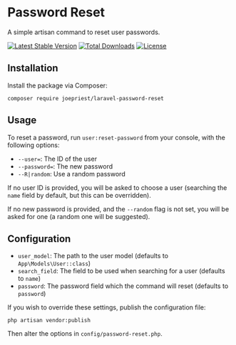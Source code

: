 # Password Reset
A simple artisan command to reset user passwords.

[![Latest Stable Version](https://poser.pugx.org/joepriest/laravel-password-reset/v/stable?format=flat-square)](https://packagist.org/packages/joepriest/laravel-password-reset)
[![Total Downloads](https://poser.pugx.org/joepriest/laravel-password-reset/downloads?format=flat-square)](https://packagist.org/packages/joepriest/laravel-password-reset)
[![License](https://poser.pugx.org/joepriest/laravel-password-reset/license?format=flat-square)](https://packagist.org/packages/joepriest/laravel-password-reset)


## Installation

Install the package via Composer:

```shell
composer require joepriest/laravel-password-reset
```


## Usage

To reset a password, run `user:reset-password` from your console, with the following options:

- `--user=`: The ID of the user
- `--password=`: The new password
- `--R|random`: Use a random password

If no user ID is provided, you will be asked to choose a user (searching the `name` field by default, but this can be overridden).

If no new password is provided, and the `--random` flag is not set, you will be asked for one (a random one will be suggested).


## Configuration

- `user_model`: The path to the user model (defaults to `App\Models\User::class`)
- `search_field`: The field to be used when searching for a user (defaults to `name`)
- `password`: The password field which the command will reset (defaults to `password`)

If you wish to override these settings, publish the configuration file:

```shell
php artisan vendor:publish
```

Then alter the options in `config/password-reset.php`.
